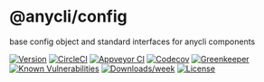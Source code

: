 @anycli/config
==============

base config object and standard interfaces for anycli components

[![Version](https://img.shields.io/npm/v/@anycli/config.svg)](https://npmjs.org/package/@anycli/config)
[![CircleCI](https://circleci.com/gh/anycli/config/tree/master.svg?style=svg)](https://circleci.com/gh/anycli/config/tree/master)
[![Appveyor CI](https://ci.appveyor.com/api/projects/status/github/anycli/config?branch=master&svg=true)](https://ci.appveyor.com/project/heroku/config/branch/master)
[![Codecov](https://codecov.io/gh/anycli/config/branch/master/graph/badge.svg)](https://codecov.io/gh/anycli/config)
[![Greenkeeper](https://badges.greenkeeper.io/anycli/config.svg)](https://greenkeeper.io/)
[![Known Vulnerabilities](https://snyk.io/test/npm/@anycli/config/badge.svg)](https://snyk.io/test/npm/@anycli/config)
[![Downloads/week](https://img.shields.io/npm/dw/@anycli/config.svg)](https://npmjs.org/package/@anycli/config)
[![License](https://img.shields.io/npm/l/@anycli/config.svg)](https://github.com/anycli/config/blob/master/package.json)

